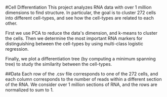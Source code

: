 #Cell Differentiation
This project analyzes RNA data with over 1 million dimensions to find structure.
In particular, the goal is to cluster 272 cells into different cell-types, and see how the cell-types are related to each other.

First we use PCA to reduce the data's dimension, and k-means to cluster the cells.
Then we determine the most important RNA markers for distinguishing between the cell-types by using multi-class logistic regression.

Finally, we plot a differentiation tree (by computing a minimum spanning tree) to study the similarity between the cell-types.

##Data
Each row of the .csv file corresponds to one of the 272 cells, and each column corresponds to the number of reads within a different section of the RNA. 
We consider over 1 million sections of RNA, and the rows are normalized to sum to 1. 
